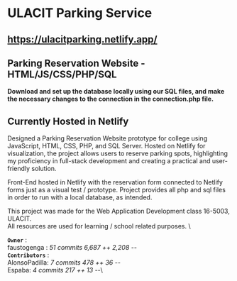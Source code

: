 # ULACIT Parking Service
## https://ulacitparking.netlify.app/
## Parking Reservation Website - HTML/JS/CSS/PHP/SQL

**Download and set up the database locally using our SQL files, and make the necessary changes to the connection in the connection.php file.**

## Currently Hosted in Netlify
Designed a Parking Reservation Website prototype for college using JavaScript, HTML, CSS, PHP, and SQL Server.
Hosted on Netlify for visualization, the project allows users to reserve parking spots, highlighting my proficiency in full-stack development and creating a practical and user-friendly solution.

Front-End hosted in Netlify with the reservation form connected to Netlify forms just as a visual test / prototype. 
Project provides all php and sql files in order to run with a local database, as intended.

This project was made for the Web Application Development class 16-5003, ULACIT. \
All resources are used for learning / school related purposes. \


**`Owner`** : \
faustogenga : *51 commits  6,687 ++    2,208 --*\
**`Contributors`** : \
AlonsoPadilla: *7 commits    478 ++    36 --*\
Espaba: *4 commits    217 ++    13 --*\
